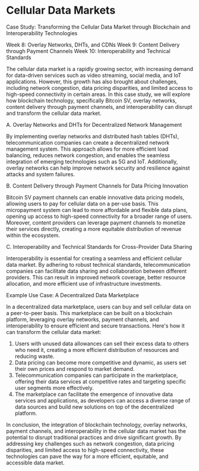 # Cellular Data Markets

Case Study: Transforming the Cellular Data Market through Blockchain and Interoperability Technologies

Week 8: Overlay Networks, DHTs, and CDNs Week 9: Content Delivery through Payment Channels Week 10: Interoperability and Technical Standards

The cellular data market is a rapidly growing sector, with increasing demand for data-driven services such as video streaming, social media, and IoT applications. However, this growth has also brought about challenges, including network congestion, data pricing disparities, and limited access to high-speed connectivity in certain areas. In this case study, we will explore how blockchain technology, specifically Bitcoin SV, overlay networks, content delivery through payment channels, and interoperability can disrupt and transform the cellular data market.

A. Overlay Networks and DHTs for Decentralized Network Management

By implementing overlay networks and distributed hash tables (DHTs), telecommunication companies can create a decentralized network management system. This approach allows for more efficient load balancing, reduces network congestion, and enables the seamless integration of emerging technologies such as 5G and IoT. Additionally, overlay networks can help improve network security and resilience against attacks and system failures.

B. Content Delivery through Payment Channels for Data Pricing Innovation

Bitcoin SV payment channels can enable innovative data pricing models, allowing users to pay for cellular data on a per-use basis. This micropayment system can lead to more affordable and flexible data plans, opening up access to high-speed connectivity for a broader range of users. Moreover, content providers can leverage payment channels to monetize their services directly, creating a more equitable distribution of revenue within the ecosystem.

C. Interoperability and Technical Standards for Cross-Provider Data Sharing

Interoperability is essential for creating a seamless and efficient cellular data market. By adhering to robust technical standards, telecommunication companies can facilitate data sharing and collaboration between different providers. This can result in improved network coverage, better resource allocation, and more efficient use of infrastructure investments.

Example Use Case: A Decentralized Data Marketplace

In a decentralized data marketplace, users can buy and sell cellular data on a peer-to-peer basis. This marketplace can be built on a blockchain platform, leveraging overlay networks, payment channels, and interoperability to ensure efficient and secure transactions. Here's how it can transform the cellular data market:

1. Users with unused data allowances can sell their excess data to others who need it, creating a more efficient distribution of resources and reducing waste.
2. Data pricing can become more competitive and dynamic, as users set their own prices and respond to market demand.
3. Telecommunication companies can participate in the marketplace, offering their data services at competitive rates and targeting specific user segments more effectively.
4. The marketplace can facilitate the emergence of innovative data services and applications, as developers can access a diverse range of data sources and build new solutions on top of the decentralized platform.

In conclusion, the integration of blockchain technology, overlay networks, payment channels, and interoperability in the cellular data market has the potential to disrupt traditional practices and drive significant growth. By addressing key challenges such as network congestion, data pricing disparities, and limited access to high-speed connectivity, these technologies can pave the way for a more efficient, equitable, and accessible data market.
